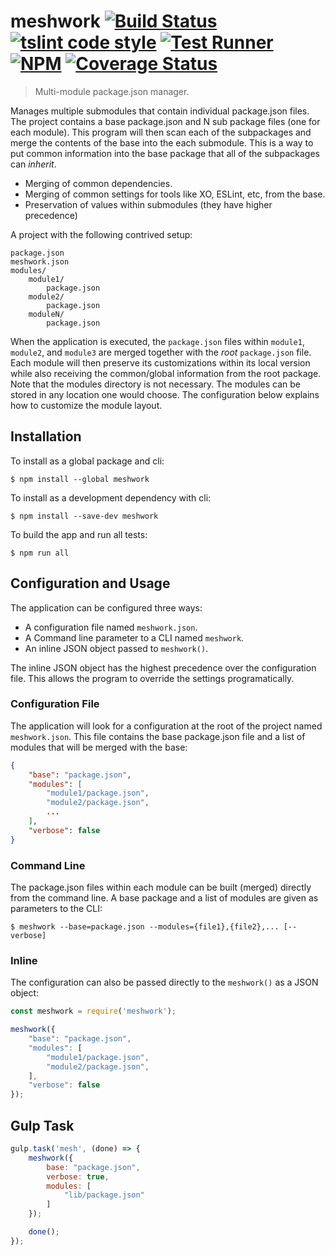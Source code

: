 # meshwork [![Build Status](https://travis-ci.org/jmquigley/meshwork.svg?branch=master)](https://travis-ci.org/jmquigley/meshwork) [![tslint code style](https://img.shields.io/badge/code_style-TSlint-5ed9c7.svg)](https://palantir.github.io/tslint/) [![Test Runner](https://img.shields.io/badge/testing-ava-blue.svg)](https://github.com/avajs/ava) [![NPM](https://img.shields.io/npm/v/meshwork.svg)](https://www.npmjs.com/package/meshwork) [![Coverage Status](https://coveralls.io/repos/github/jmquigley/meshwork/badge.svg?branch=master)](https://coveralls.io/github/jmquigley/meshwork?branch=master)

> Multi-module package.json manager.

Manages multiple submodules that contain individual package.json files.  The project contains a base package.json and N sub package files (one for each module).  This program will then scan each of the subpackages and merge the contents of the base into the each submodule.  This is a way to put common information into the base package that all of the subpackages can *inherit*.

- Merging of common dependencies.
- Merging of common settings for tools like XO, ESLint, etc, from the base.
- Preservation of values within submodules (they have higher precedence)

A project with the following contrived setup:

    package.json
    meshwork.json
    modules/
        module1/
            package.json
        module2/
            package.json
        moduleN/
            package.json

When the application is executed, the `package.json` files within `module1`, `module2`, and `module3` are merged together with the *root* `package.json` file.  Each module will then preserve its customizations within its local version while also receiving the common/global information from the root package.  Note that the modules directory is not necessary.  The modules can be stored in any location one would choose.  The configuration below explains how to customize the module layout.


## Installation

To install as a global package and cli:
```
$ npm install --global meshwork
```

To install as a development dependency with cli:
```
$ npm install --save-dev meshwork
```

To build the app and run all tests:
```
$ npm run all
```


## Configuration and Usage

The application can be configured three ways:

- A configuration file named `meshwork.json`.
- A Command line parameter to a CLI named `meshwork`.
- An inline JSON object passed to `meshwork()`.

The inline JSON object has the highest precedence over the configuration file.  This allows the program to override the settings programatically.

### Configuration File
The application will look for a configuration at the root of the project named `meshwork.json`.  This file contains the base package.json file and a list of modules that will be merged with the base:

```json
{
    "base": "package.json",
    "modules": [
        "module1/package.json",
        "module2/package.json",
        ...
    ],
    "verbose": false
}
```

### Command Line
The package.json files within each module can be built (merged) directly from the command line.  A base package and a list of modules are given as parameters to the CLI:

```
$ meshwork --base=package.json --modules={file1},{file2},... [--verbose]
```


### Inline
The configuration can also be passed directly to the `meshwork()` as a JSON object:

```javascript
const meshwork = require('meshwork');

meshwork({
    "base": "package.json",
    "modules": [
        "module1/package.json",
        "module2/package.json",
    ],
    "verbose": false
});
```

## Gulp Task

```javascript
gulp.task('mesh', (done) => {
    meshwork({
        base: "package.json",
        verbose: true,
        modules: [
            "lib/package.json"
        ]
    });

    done();
});
```

